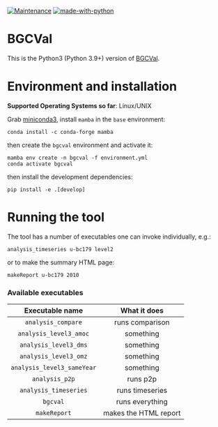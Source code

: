 [![Maintenance](https://img.shields.io/badge/Maintained%3F-yes-green.svg)](https://GitHub.com/Naereen/StrapDown.js/graphs/commit-activity)
[![made-with-python](https://img.shields.io/badge/Made%20with-Python-1f425f.svg)](https://www.python.org/)

BGCVal
======

This is the Python3 (Python 3.9+) version of [BGCVal](https://gmd.copernicus.org/articles/11/4215/2018/).

Environment and installation
============================

**Supported Operating Systems so far**: Linux/UNIX

Grab [miniconda3](https://docs.conda.io/projects/conda/en/latest/user-guide/install/linux.html), install `mamba` in the `base` environment:

```
conda install -c conda-forge mamba
```

then create the `bgcval` environment and activate it:

```
mamba env create -n bgcval -f environment.yml
conda activate bgcval
```

then install the development dependencies:

```
pip install -e .[develop]
```

Running the tool
================

The tool has a number of executables one can invoke individually, e.g.:

```
analysis_timeseries u-bc179 level2
```

or to make the summary HTML page:

```
makeReport u-bc179 2010
```

### Available executables

Executable name | What it does
:--------------:|:------------:
`analysis_compare` | runs comparison
`analysis_level3_amoc` | something
`analysis_level3_dms` | something
`analysis_level3_omz` | something
`analysis_level3_sameYear` | something
`analysis_p2p` | runs p2p
`analysis_timeseries` | runs timeseries
`bgcval` | runs everything
`makeReport` | makes the HTML report

